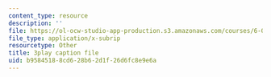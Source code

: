 ```yaml
---
content_type: resource
description: ''
file: https://ol-ocw-studio-app-production.s3.amazonaws.com/courses/6-042j-mathematics-for-computer-science-spring-2015/b95845188cd628b62d1f26d6fc8e9e6a_-yo3YxfY47g.srt
file_type: application/x-subrip
resourcetype: Other
title: 3play caption file
uid: b9584518-8cd6-28b6-2d1f-26d6fc8e9e6a
---
```


